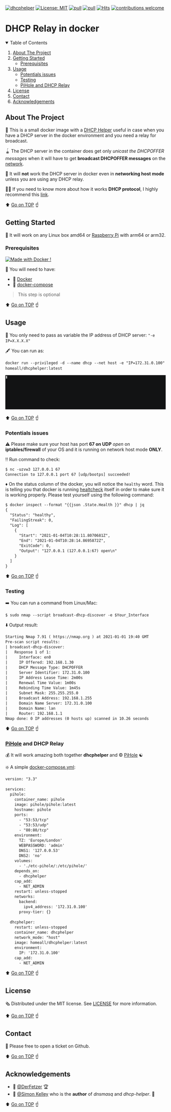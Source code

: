 [![dhcphelper](https://github.com/homeall/dhcphelper/workflows/CI/badge.svg)](https://github.com/homeall/dhcphelper/actions) [![License: MIT](https://img.shields.io/badge/License-MIT-yellow.svg)](https://opensource.org/licenses/MIT) [![pull](https://img.shields.io/docker/pulls/homeall/dhcphelper)](https://img.shields.io/docker/pulls/homeall/dhcphelper) [![pull](https://img.shields.io/docker/image-size/homeall/dhcphelper)](https://img.shields.io/docker/image-size/homeall/dhcphelper) [![Hits](https://hits.seeyoufarm.com/api/count/incr/badge.svg?url=https%3A%2F%2Fgithub.com%2Fhomeall%2Fdhcphelper&count_bg=%2379C83D&title_bg=%23555555&icon=dailymotion.svg&icon_color=%23E7E7E7&title=Hits&edge_flat=false)](https://hits.seeyoufarm.com) [![contributions welcome](https://img.shields.io/badge/contributions-welcome-brightgreen.svg?style=flat)](https://github.com/homeall/dhcphelper/issues)


# DHCP Relay in docker

<!-- TABLE OF CONTENTS -->
<details open="open">
  <summary>Table of Contents</summary>
  <ol>
    <li>
      <a href="#about-the-project">About The Project</a>
    </li>
    <li>
      <a href="#getting-started">Getting Started</a>
      <ul>
        <li><a href="#prerequisites">Prerequisites</a></li>
      </ul>
    </li>
    <li>
      <a href="#usage">Usage</a>
      <ul>
        <li><a href="#potentials-issues">Potentials issues</a></li>
      </ul>
       <ul>
        <li><a href="#testing">Testing</a></li>
      </ul>
       <ul>
        <li><a href="#pihole-and-dhcp-relay">PiHole and DHCP Relay</a></li>
      </ul>
    </li>
    <li><a href="#license">License</a></li>
    <li><a href="#contact">Contact</a></li>
    <li><a href="#acknowledgements">Acknowledgements</a></li>
  </ol>
</details>

<!-- ABOUT THE PROJECT -->
## About The Project  

:8ball: This is a small docker image with a [DHCP Helper](http://www.thekelleys.org.uk/dhcp-helper/) useful in case when you have a DHCP server in the docker environment and you need a relay for broadcast.

:yo_yo: The DHCP server in the container does get only *unicast the DHCPOFFER messages* when it will have to get **broadcast DHCPOFFER messages** on the [network](https://stackoverflow.com/questions/38816077/run-dnsmasq-as-dhcp-server-from-inside-a-docker-container).

:nazar_amulet: It will **not** work the DHCP server in docker even in **networking host mode** unless you are using any DHCP relay.

:man_student: If you need to know more about how it works **DHCP protocol**, I highly recommend this [link](https://superuser.com/questions/811501/understanding-dhcp-discovery-specific-subnet). 

:arrow_up: [Go on TOP](#about-the-project) :point_up:

<!-- GETTING STARTED -->
## Getting Started

:beginner: It will work on any Linux box amd64 or [Raspberry Pi](https://www.raspberrypi.org) with arm64 or arm32. 

### Prerequisites

[![Made with Docker !](https://img.shields.io/badge/Made%20with-Docker-blue)](https://github.com/homeall/dhcphelper/blob/main/Dockerfile)

:8ball: You will need to have:

* :whale: [Docker](https://docs.docker.com/engine/install/)
* :whale2: [docker-compose](https://docs.docker.com/compose/) 
 >This step is optional

:arrow_up: [Go on TOP](#about-the-project) :point_up:

<!-- USAGE -->
## Usage

:closed_book: You only need to pass as variable the IP address of DHCP server: `"-e IP=X.X.X.X"`

:fountain_pen: You can run as:

`docker run --privileged -d --name dhcp --net host -e "IP=172.31.0.100" homeall/dhcphelper:latest`

![](dhcphelper.gif)

:arrow_up: [Go on TOP](#about-the-project) :point_up:

### Potentials issues

:warning: Please make sure your host has port **67 on UDP** *open* on **iptables/firewall** of your OS and it is running on network host mode **ONLY**.

:bangbang: Run command to check:

```
$ nc -uzvw3 127.0.0.1 67
Connection to 127.0.0.1 port 67 [udp/bootps] succeeded!
```

:diamonds: On the status column of the docker, you will notice the `healthy` word. This is telling you that docker is running [healtcheck](https://scoutapm.com/blog/how-to-use-docker-healthcheck) itself in order to make sure it is working properly. Please test yourself using the following command:

```
$ docker inspect --format "{{json .State.Health }}" dhcp | jq
{
  "Status": "healthy",
  "FailingStreak": 0,
  "Log": [
    {
      "Start": "2021-01-04T10:28:11.8070681Z",
      "End": "2021-01-04T10:28:14.8695872Z",
      "ExitCode": 0,
      "Output": "127.0.0.1 (127.0.0.1:67) open\n"
    }
  ]
}
```

:arrow_up: [Go on TOP](#about-the-project) :point_up:

### Testing

:arrow_right: You can run a command from Linux/Mac:

`$ sudo nmap --script broadcast-dhcp-discover -e $Your_Interface`

:arrow_down: Output result:

```
Starting Nmap 7.91 ( https://nmap.org ) at 2021-01-01 19:40 GMT
Pre-scan script results:
| broadcast-dhcp-discover:
|   Response 1 of 1:
|     Interface: en0
|     IP Offered: 192.168.1.30
|     DHCP Message Type: DHCPOFFER
|     Server Identifier: 172.31.0.100
|     IP Address Lease Time: 2m00s
|     Renewal Time Value: 1m00s
|     Rebinding Time Value: 1m45s
|     Subnet Mask: 255.255.255.0
|     Broadcast Address: 192.168.1.255
|     Domain Name Server: 172.31.0.100
|     Domain Name: lan
|     Router: 192.168.1.1
Nmap done: 0 IP addresses (0 hosts up) scanned in 10.26 seconds
```

:arrow_up: [Go on TOP](#about-the-project) :point_up:

### [PiHole](https://github.com/pi-hole/pi-hole) and DHCP Relay

:moneybag: It will work amazing both together **dhcphelper** and :copyright: [PiHole](https://github.com/pi-hole/pi-hole) :yin_yang:

:sparkle: A simple [docker-compose.yml](https://docs.docker.com/compose/):

```
version: "3.3"

services:
  pihole:
    container_name: pihole
    image: pihole/pihole:latest
    hostname: pihole
    ports:
      - "53:53/tcp"
      - "53:53/udp"
      - "80:80/tcp"
    environment:
      TZ: 'Europe/London'
      WEBPASSWORD: 'admin'
      DNS1: '127.0.0.53'
      DNS2: 'no'
    volumes:
      - './etc-pihole/:/etc/pihole/'
    depends_on:
      - dhcphelper
    cap_add:
      - NET_ADMIN
    restart: unless-stopped
    networks:
      backend:
        ipv4_address: '172.31.0.100'
      proxy-tier: {}

  dhcphelper:
    restart: unless-stopped
    container_name: dhcphelper
    network_mode: "host"
    image: homeall/dhcphelper:latest
    environment:
      IP: '172.31.0.100'
    cap_add:
      - NET_ADMIN
```
:arrow_up: [Go on TOP](#about-the-project) :point_up:

<!-- LICENSE -->
## License

:newspaper_roll: Distributed under the MIT license. See [LICENSE](https://raw.githubusercontent.com/homeall/dhcphelper/main/LICENSE) for more information.

:arrow_up: [Go on TOP](#about-the-project) :point_up:

<!-- CONTACT -->
## Contact

:red_circle: Please free to open a ticket on Github.

:arrow_up: [Go on TOP](#about-the-project) :point_up:

<!-- ACKNOWLEDGEMENTS -->
## Acknowledgements

 * :tada: [@DerFetzer](https://discourse.pi-hole.net/t/dhcp-with-docker-compose-and-bridge-networking/17038) :trophy:
 * :tada: [@Simon Kelley](http://www.thekelleys.org.uk/dhcp-helper/) who is the **author** of *dnsmasq* and *dhcp-helper*. :1st_place_medal:

:arrow_up: [Go on TOP](#about-the-project) :point_up:
